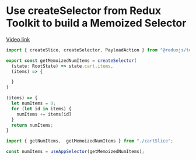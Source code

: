 # Use createSelector from Redux Toolkit to build a Memoized Selector

[Video link](https://www.egghead.io/lessons/react-use-createselector-from-redux-toolkit-to-build-a-memoized-selector?pl=modern-redux-with-redux-toolkit-rtk-and-typescript-64f243c8)

<TimeStamp start="0:35" end="0:40">

```ts
import { createSlice, createSelector, PayloadAction } from "@reduxjs/toolkit";
```

</TimeStamp>

<TimeStamp start="0:45" end="1:00">

```ts
export const getMemoizedNumItems = createSelector(
  (state: RootState) => state.cart.items,
  (items) => {

  }
)
```

</TimeStamp>

<TimeStamp start="1:05" end="1:20">

```ts
(items) => {
  let numItems = 0;
  for (let id in items) {
    numItems += items[id]
  }
  return numItems;
}
```

</TimeStamp>

<TimeStamp start="1:32" end="1:40">

```ts
import { getNumItems,  getMemoizedNumItems } from "./cartSlice";

const numItems = useAppSelector(getMemoizedNumItems);
```

</TimeStamp>